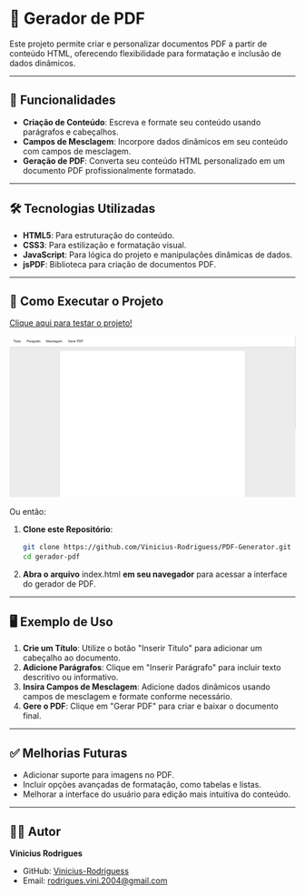 # 📄 **Gerador de PDF**

Este projeto permite criar e personalizar documentos PDF a partir de conteúdo HTML, oferecendo flexibilidade para formatação e inclusão de dados dinâmicos.

---

## 🚀 **Funcionalidades**

- **Criação de Conteúdo**: Escreva e formate seu conteúdo usando parágrafos e cabeçalhos.
- **Campos de Mesclagem**: Incorpore dados dinâmicos em seu conteúdo com campos de mesclagem.
- **Geração de PDF**: Converta seu conteúdo HTML personalizado em um documento PDF profissionalmente formatado.

---

## 🛠️ **Tecnologias Utilizadas**

- **HTML5**: Para estruturação do conteúdo.
- **CSS3**: Para estilização e formatação visual.
- **JavaScript**: Para lógica do projeto e manipulações dinâmicas de dados.
- **jsPDF**: Biblioteca para criação de documentos PDF.

---

## 🔧 **Como Executar o Projeto**

<a href="https://vinicius-rodriguess.github.io/PDF-Generator/" target="_blank">Clique aqui para testar o projeto!</a>

<img src="./src/img/project.png"/>

Ou então:

1. **Clone este Repositório**:

   ```bash
   git clone https://github.com/Vinicius-Rodriguess/PDF-Generator.git
   cd gerador-pdf
   ```

2. **Abra o arquivo** index.html **em seu navegador** para acessar a interface do gerador de PDF.

---

## 🖥️ **Exemplo de Uso**

1. **Crie um Título**: Utilize o botão "Inserir Título" para adicionar um cabeçalho ao documento.
2. **Adicione Parágrafos**: Clique em "Inserir Parágrafo" para incluir texto descritivo ou informativo.
3. **Insira Campos de Mesclagem**: Adicione dados dinâmicos usando campos de mesclagem e formate conforme necessário.
4. **Gere o PDF**: Clique em "Gerar PDF" para criar e baixar o documento final.

---

## ✅ **Melhorias Futuras**

- Adicionar suporte para imagens no PDF.
- Incluir opções avançadas de formatação, como tabelas e listas.
- Melhorar a interface do usuário para edição mais intuitiva do conteúdo.

---

## 👨‍💻 **Autor**

**Vinicius Rodrigues**

- GitHub: [Vinicius-Rodriguess](https://github.com/Vinicius-Rodriguess)
- Email: rodrigues.vini.2004@gmail.com

